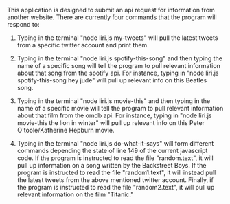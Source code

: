 This application is designed to submit an api request for information from another website.  There are currently four commands that the program will respond to:

1.  Typing in the terminal "node liri.js my-tweets" will pull the latest tweets from a specific twitter account and print them.

2.  Typing in the terminal "node liri.js spotify-this-song" and then typing the name of a specific song will tell the program to pull relevant information about that song from the spotify api.  For instance, typing in  "node liri.js spotify-this-song hey jude" will pull up relevant info on this Beatles song.

3.  Typing in the terminal "node liri.js movie-this" and then typing in the name of a specific movie will tell the program to pull relevant information about that film from the omdb api.  For instance, typing in "node liri.js movie-this the lion in winter" will pull up relevant info on this Peter O'toole/Katherine Hepburn movie.

4.  Typing in the terminal "node liri.js do-what-it-says" will form different commands depending the state of line 149 of the current javascript code.  If the program is instructed to read the file "random.text", it will pull up information on a song written by the Backstreet Boys.  If the program is instructed to read the file "random1.text", it will instead pull the latest tweets from the above mentioned twitter account.  Finally, if the program is instructed to read the file "random2.text", it will pull up relevant information on the film "Titanic."